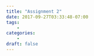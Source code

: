 ```yaml
---
title: "Assignment 2"
date: 2017-09-27T03:33:48-07:00
tags:
    -
categories:
    -
draft: false
---
```


